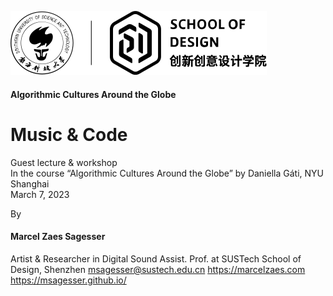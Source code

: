 ![logo](logo.svg)

#### Algorithmic Cultures Around the Globe
# Music & Code

Guest lecture & workshop  
In the course “Algorithmic Cultures Around the Globe” by Daniella Gáti, NYU Shanghai  
March 7, 2023  
  
By
#### Marcel Zaes Sagesser
Artist & Researcher in Digital Sound
Assist. Prof. at SUSTech School of Design, Shenzhen
msagesser@sustech.edu.cn
https://marcelzaes.com
https://msagesser.github.io/


